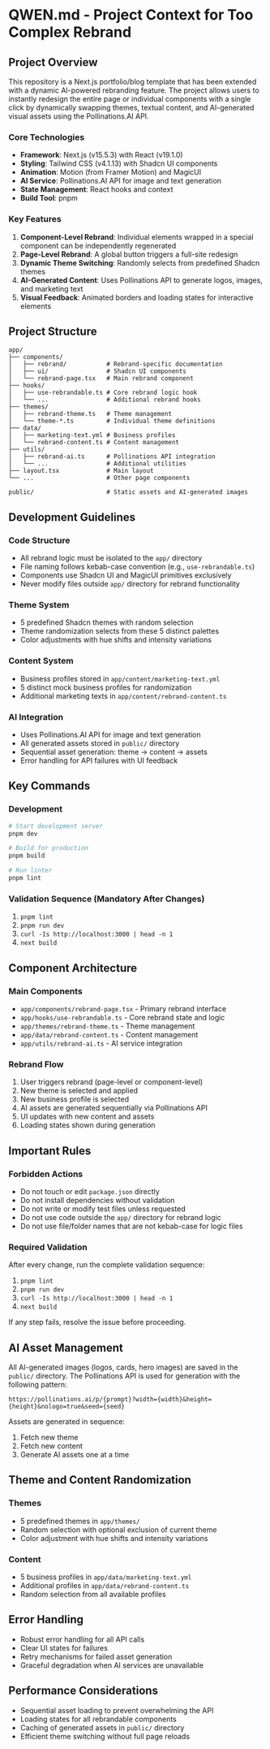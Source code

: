 # QWEN.md - Project Context for Too Complex Rebrand

## Project Overview

This repository is a Next.js portfolio/blog template that has been extended with a dynamic AI-powered rebranding feature. The project allows users to instantly redesign the entire page or individual components with a single click by dynamically swapping themes, textual content, and AI-generated visual assets using the Pollinations.AI API.

### Core Technologies
- **Framework**: Next.js (v15.5.3) with React (v19.1.0)
- **Styling**: Tailwind CSS (v4.1.13) with Shadcn UI components
- **Animation**: Motion (from Framer Motion) and MagicUI
- **AI Service**: Pollinations.AI API for image and text generation
- **State Management**: React hooks and context
- **Build Tool**: pnpm

### Key Features
1. **Component-Level Rebrand**: Individual elements wrapped in a special component can be independently regenerated
2. **Page-Level Rebrand**: A global button triggers a full-site redesign
3. **Dynamic Theme Switching**: Randomly selects from predefined Shadcn themes
4. **AI-Generated Content**: Uses Pollinations API to generate logos, images, and marketing text
5. **Visual Feedback**: Animated borders and loading states for interactive elements

## Project Structure

```
app/
├── components/
│   ├── rebrand/           # Rebrand-specific documentation
│   ├── ui/                # Shadcn UI components
│   └── rebrand-page.tsx   # Main rebrand component
├── hooks/
│   ├── use-rebrandable.ts # Core rebrand logic hook
│   └── ...                # Additional rebrand hooks
├── themes/
│   ├── rebrand-theme.ts   # Theme management
│   └── theme-*.ts         # Individual theme definitions
├── data/
│   ├── marketing-text.yml # Business profiles
│   └── rebrand-content.ts # Content management
├── utils/
│   ├── rebrand-ai.ts      # Pollinations API integration
│   └── ...                # Additional utilities
├── layout.tsx             # Main layout
└── ...                    # Other page components

public/                    # Static assets and AI-generated images
```

## Development Guidelines

### Code Structure
- All rebrand logic must be isolated to the `app/` directory
- File naming follows kebab-case convention (e.g., `use-rebrandable.ts`)
- Components use Shadcn UI and MagicUI primitives exclusively
- Never modify files outside `app/` directory for rebrand functionality

### Theme System
- 5 predefined Shadcn themes with random selection
- Theme randomization selects from these 5 distinct palettes
- Color adjustments with hue shifts and intensity variations

### Content System
- Business profiles stored in `app/content/marketing-text.yml`
- 5 distinct mock business profiles for randomization
- Additional marketing texts in `app/content/rebrand-content.ts`

### AI Integration
- Uses Pollinations.AI API for image and text generation
- All generated assets stored in `public/` directory
- Sequential asset generation: theme → content → assets
- Error handling for API failures with UI feedback

## Key Commands

### Development
```bash
# Start development server
pnpm dev

# Build for production
pnpm build

# Run linter
pnpm lint
```

### Validation Sequence (Mandatory After Changes)
1. `pnpm lint`
2. `pnpm run dev`
3. `curl -Is http://localhost:3000 | head -n 1`
4. `next build`

## Component Architecture

### Main Components
- `app/components/rebrand-page.tsx` - Primary rebrand interface
- `app/hooks/use-rebrandable.ts` - Core rebrand state and logic
- `app/themes/rebrand-theme.ts` - Theme management
- `app/data/rebrand-content.ts` - Content management
- `app/utils/rebrand-ai.ts` - AI service integration

### Rebrand Flow
1. User triggers rebrand (page-level or component-level)
2. New theme is selected and applied
3. New business profile is selected
4. AI assets are generated sequentially via Pollinations API
5. UI updates with new content and assets
6. Loading states shown during generation

## Important Rules

### Forbidden Actions
- Do not touch or edit `package.json` directly
- Do not install dependencies without validation
- Do not write or modify test files unless requested
- Do not use code outside the `app/` directory for rebrand logic
- Do not use file/folder names that are not kebab-case for logic files

### Required Validation
After every change, run the complete validation sequence:
1. `pnpm lint`
2. `pnpm run dev`
3. `curl -Is http://localhost:3000 | head -n 1`
4. `next build`

If any step fails, resolve the issue before proceeding.

## AI Asset Management

All AI-generated images (logos, cards, hero images) are saved in the `public/` directory. The Pollinations API is used for generation with the following pattern:

```
https://pollinations.ai/p/{prompt}?width={width}&height={height}&nologo=true&seed={seed}
```

Assets are generated in sequence:
1. Fetch new theme
2. Fetch new content
3. Generate AI assets one at a time

## Theme and Content Randomization

### Themes
- 5 predefined themes in `app/themes/`
- Random selection with optional exclusion of current theme
- Color adjustment with hue shifts and intensity variations

### Content
- 5 business profiles in `app/data/marketing-text.yml`
- Additional profiles in `app/data/rebrand-content.ts`
- Random selection from all available profiles

## Error Handling

- Robust error handling for all API calls
- Clear UI states for failures
- Retry mechanisms for failed asset generation
- Graceful degradation when AI services are unavailable

## Performance Considerations

- Sequential asset loading to prevent overwhelming the API
- Loading states for all rebrandable components
- Caching of generated assets in `public/` directory
- Efficient theme switching without full page reloads